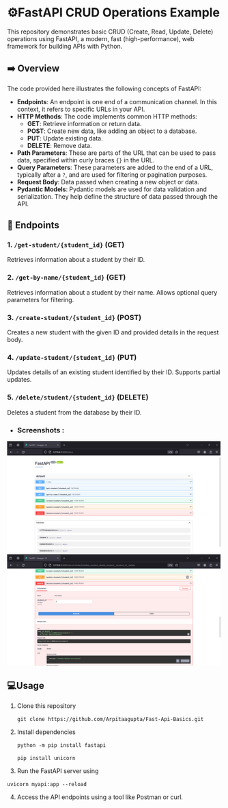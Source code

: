 # ⚙️FastAPI CRUD Operations Example

This repository demonstrates basic CRUD (Create, Read, Update, Delete) operations using FastAPI, a modern, fast (high-performance), web framework for building APIs with Python.

## ➡️ Overview

The code provided here illustrates the following concepts of FastAPI:

- **Endpoints**: An endpoint is one end of a communication channel. In this context, it refers to specific URLs in your API.
- **HTTP Methods**: The code implements common HTTP methods:
  - **GET**: Retrieve information or return data.
  - **POST**: Create new data, like adding an object to a database.
  - **PUT**: Update existing data.
  - **DELETE**: Remove data.
- **Path Parameters**: These are parts of the URL that can be used to pass data, specified within curly braces `{}` in the URL.
- **Query Parameters**: These parameters are added to the end of a URL, typically after a `?`, and are used for filtering or pagination purposes.
- **Request Body**: Data passed when creating a new object or data.
- **Pydantic Models**: Pydantic models are used for data validation and serialization. They help define the structure of data passed through the API.

## 📝 Endpoints

### 1. `/get-student/{student_id}` (GET)
   Retrieves information about a student by their ID.

### 2. `/get-by-name/{student_id}` (GET)
   Retrieves information about a student by their name. Allows optional query parameters for filtering.

### 3. `/create-student/{student_id}` (POST)
   Creates a new student with the given ID and provided details in the request body.

### 4. `/update-student/{student_id}` (PUT)
   Updates details of an existing student identified by their ID. Supports partial updates.

### 5. `/delete/student/{student_id}` (DELETE)
   Deletes a student from the database by their ID.

* ### Screenshots :
<img src="Fastapi-ss1.png" width="500" alt="Screenshot-1">  <img src="Fastapi-ss2.png" width="500" alt="Screenshot-2">

## 💻Usage

1. Clone this repository
    ```
    git clone https://github.com/Arpitaagupta/Fast-Api-Basics.git
    ```
2. Install dependencies 
    ```
    python -m pip install fastapi
    ```

    ```
    pip install unicorn
    ```

3. Run the FastAPI server using 
```
uvicorn myapi:app --reload
```

4. Access the API endpoints using a tool like Postman or curl.


